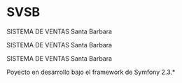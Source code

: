 SVSB
====

SISTEMA DE VENTAS Santa Barbara

SISTEMA DE VENTAS Santa Barbara

SISTEMA DE VENTAS Santa Barbara


Poyecto en desarrollo bajo el framework de Symfony 2.3.* 


